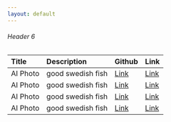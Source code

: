 ```yaml
---
layout: default
---
```


###### Header 6

| Title        | Description         | Github | Link |
|:-------------|:------------------|:------|:------|
| AI Photo     | good swedish fish | [Link](http://www.naver.com)  | [Link](http://www.naver.com)  |
| AI Photo     | good swedish fish | [Link](http://www.naver.com)  | [Link](http://www.naver.com)  |
| AI Photo     | good swedish fish | [Link](http://www.naver.com)  | [Link](http://www.naver.com)  |
| AI Photo     | good swedish fish | [Link](http://www.naver.com)  | [Link](http://www.naver.com)  |
